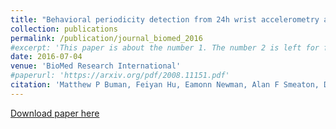 ```yaml
---
title: "Behavioral periodicity detection from 24h wrist accelerometry and associations with cardiometabolic risk and health related quality of life"
collection: publications
permalink: /publication/journal_biomed_2016
#excerpt: 'This paper is about the number 1. The number 2 is left for future work.'
date: 2016-07-04
venue: 'BioMed Research International'
#paperurl: 'https://arxiv.org/pdf/2008.11151.pdf'
citation: 'Matthew P Buman, Feiyan Hu, Eamonn Newman, Alan F Smeaton, Dana R Epstein. &quot;Behavioral periodicity detection from 24h wrist accelerometry and associations with cardiometabolic risk and health related quality of life.&quot; <i>BioMed Research International, 2016</i>. '
---
```

<!--- This paper is about the number 1. The number 2 is left for future work.-->
[Download paper here](http://doras.dcu.ie/21076/1/4856506.pdf)

<!--- Recommended citation: Your Name, You. (2009). "Paper Title Number 1." <i>Journal 1</i>. 1(1) .-->
